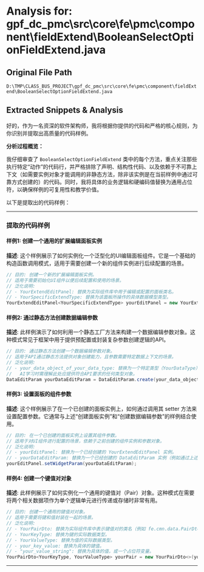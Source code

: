 # Analysis for: gpf_dc_pmc\src\core\fe\pmc\component\fieldExtend\BooleanSelectOptionFieldExtend.java

## Original File Path
`D:\TMP\CLASS_BUS_PROJECT\gpf_dc_pmc\src\core\fe\pmc\component\fieldExtend\BooleanSelectOptionFieldExtend.java`

## Extracted Snippets & Analysis
好的，作为一名资深的软件架构师，我将根据你提供的代码和严格的核心规则，为你识别并提取出高质量的代码样例。

**分析过程概览：**

我仔细审查了 `BooleanSelectOptionFieldExtend` 类中的每个方法，重点关注那些执行特定“动作”的代码行，并严格排除了声明、结构性代码、以及依赖于不可靠上下文（如需要实例对象才能调用的非静态方法，除非该实例是在当前样例中通过可靠方式创建的）的代码。同时，我将具体的业务逻辑和硬编码值替换为通用占位符，以确保样例的可复用性和教学价值。

以下是提取出的代码样例：

---

### 提取的代码样例

#### 样例1: 创建一个通用的扩展编辑面板实例

**描述**: 这个样例展示了如何实例化一个泛型化的UI编辑面板组件。它是一个基础的构造函数调用模式，适用于需要创建一个新的组件实例进行后续配置的场景。

```java
// 目的: 创建一个新的扩展编辑面板实例。
// 适用于需要初始化UI组件以便后续配置和使用的场景。
// 泛化说明:
// - YourExtendEditPanel: 替换为实际组件库中用于编辑或配置的面板类名。
// - YourSpecificExtendType: 替换为该面板所操作的具体数据模型类型。
YourExtendEditPanel<YourSpecificExtendType> yourEditPanel = new YourExtendEditPanel<>();
```

#### 样例2: 通过静态方法创建数据编辑参数

**描述**: 此样例演示了如何利用一个静态工厂方法来构建一个数据编辑参数对象。这种模式常见于框架中用于提供预配置或封装复杂参数创建逻辑的API。

```java
// 目的: 通过静态方法创建一个数据编辑参数对象。
// 适用于API通过静态方法提供对象创建能力，且参数需要特定数据上下文的场景。
// 泛化说明:
// - your_data_object_of_your_data_type: 替换为一个特定类型（YourDataType）的数据对象实例。
//   AI学习时需理解此处应提供符合API要求的任何类型对象。
DataEditParam yourDataEditParam = DataEditParam.create(your_data_object_of_your_data_type);
```

#### 样例3: 设置面板的组件参数

**描述**: 这个样例展示了在一个已创建的面板实例上，如何通过调用其 setter 方法来设置配置参数。它通常与上述“创建面板实例”和“创建数据编辑参数”的样例结合使用。

```java
// 目的: 在一个已创建的面板实例上设置其组件参数。
// 适用于对UI组件进行配置的场景，依赖于之前创建的组件实例和参数对象。
// 泛化说明:
// - yourEditPanel: 替换为一个已经创建的 YourExtendEditPanel 实例。
// - yourDataEditParam: 替换为一个已经创建的 DataEditParam 实例（例如通过上述静态方法创建）。
yourEditPanel.setWidgetParam(yourDataEditParam);
```

#### 样例4: 创建一个键值对对象

**描述**: 此样例展示了如何实例化一个通用的键值对（Pair）对象。这种模式在需要将两个相关数据项作为单个逻辑单元进行传递或存储时非常有用。

```java
// 目的: 创建一个通用的键值对对象。
// 适用于需要将键和值封装在一起的场景。
// 泛化说明:
// - YourPairDto: 替换为实际组件库中表示键值对的类名（例如 fe.cmn.data.PairDto）。
// - YourKeyType: 替换为键的实际数据类型。
// - YourValueType: 替换为值的实际数据类型。
// - your_key_value: 替换为具体的键值。
// - "your_value_string": 替换为具体的值，或一个占位符变量。
YourPairDto<YourKeyType, YourValueType> yourPair = new YourPairDto<>(your_key_value, "your_value_string");
```

---